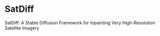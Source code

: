 # SatDiff
SatDiff: A Stable Diffusion Framework for Inpainting Very High-Resolution Satellite Imagery

